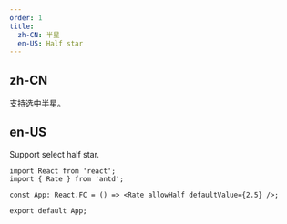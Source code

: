 ```yaml
---
order: 1
title:
  zh-CN: 半星
  en-US: Half star
---
```


## zh-CN

支持选中半星。

## en-US

Support select half star.

```tsx
import React from 'react';
import { Rate } from 'antd';

const App: React.FC = () => <Rate allowHalf defaultValue={2.5} />;

export default App;
```
